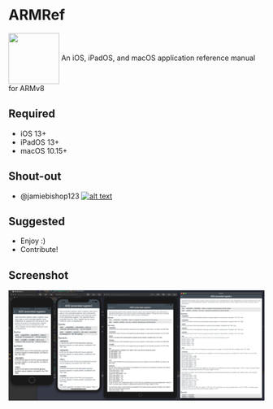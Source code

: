 # ARMRef 
<img src="https://github.com/evilpenguin/ARMRef/blob/master/icons/icon_60pt%402x.png" width="100" height="100" align="center" />
An iOS, iPadOS, and macOS application reference manual for ARMv8

Required
----------
- iOS 13+
- iPadOS 13+
- macOS 10.15+

Shout-out
----------
[1.1]: http://i.imgur.com/tXSoThF.png (twitter icon with padding)
[1]: http://www.twitter.com/jamiebishop123
- @jamiebishop123‬ [![alt text][1.1]][1]

Suggested
----------
- Enjoy :)
- Contribute!

Screenshot
----------
![All](all.png)
